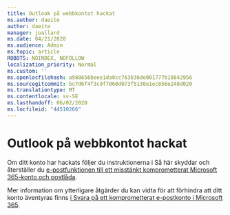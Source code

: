 ```yaml
---
title: Outlook på webbkontot hackat
ms.author: daeite
author: daeite
manager: joallard
ms.date: 04/21/2020
ms.audience: Admin
ms.topic: article
ROBOTS: NOINDEX, NOFOLLOW
localization_priority: Normal
ms.custom: ''
ms.openlocfilehash: a988656beee1da0cc763b36de001777b18842956
ms.sourcegitcommit: bc7d6f4f3c9f7060d073f5130e1ec856e248d020
ms.translationtype: MT
ms.contentlocale: sv-SE
ms.lasthandoff: 06/02/2020
ms.locfileid: "44510266"
---
```

# <a name="outlook-on-the-web-account-hacked"></a>Outlook på webbkontot hackat

Om ditt konto har hackats följer du instruktionerna i Så här skyddar och återställer du [e-postfunktionen till ett misstänkt komprometterat Microsoft 365-konto och postlåda](https://docs.microsoft.com/microsoft-365/security/office-365-security/responding-to-a-compromised-email-account).

Mer information om ytterligare åtgärder du kan vidta för att förhindra att ditt konto äventyras finns [i Svara på ett komprometterat e-postkonto i Microsoft 365](https://docs.microsoft.com/microsoft-365/security/office-365-security/responding-to-a-compromised-email-account).